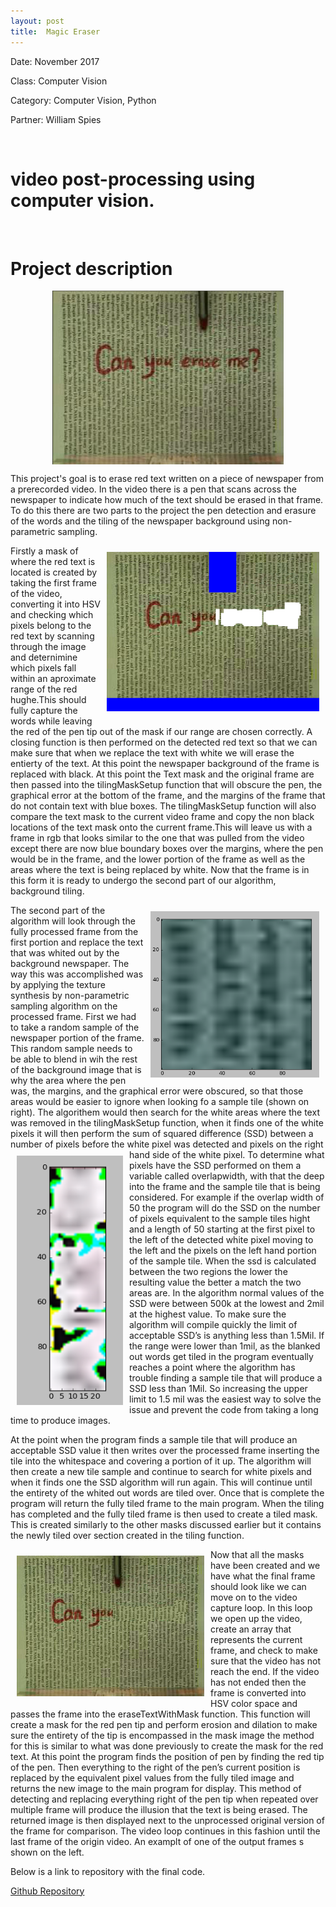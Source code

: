 ```yaml
---
layout: post
title:  Magic Eraser
---
```




Date: November 2017

Class: Computer Vision

Category: Computer Vision, Python

Partner: William Spies


&nbsp;
&nbsp;

# video post-processing using computer vision.

&nbsp;
&nbsp;

# Project description


<img src="./proj/magic_thumb.png" width="370"
      style="margin-left:auto; margin-right:auto;display:block;"/>

This project's goal is to erase red text written on a piece of newspaper from a prerecorded video.
In the video there is a pen that scans across the newspaper to indicate how much of the text should be erased in that frame.
To do this there are two parts to the project the pen detection and erasure of the words and the tiling of the newspaper background using non-parametric sampling. 

<img src="./proj/colormask.png" width="340"
      style="float: right; padding: 10px;margin-left:auto; margin-right:auto; "/>
Firstly a mask of where the red text is located  is created by taking the first frame of the video, converting it into HSV and checking which pixels belong to the red text by scanning through the image and deternimine which pixels fall within an aproximate range of the red hughe.This should fully capture the words while leaving the red of the pen tip out of the mask if our range are chosen correctly. A closing function is then performed on the detected red text so that we can make sure that when we replace the text with white we will erase the entierty of the text. At this point the newspaper background of the frame is replaced with black.  At this point the Text mask and the original frame are then passed into the tilingMaskSetup function that will obscure the pen, the graphical error at the bottom of the frame, and the margins of the frame that do not contain text with blue boxes. The tilingMaskSetup function will also compare the text mask to the current video frame and copy the non black locations of the text mask onto the current frame.This will leave us with a frame in rgb that looks similar to the one that was pulled from the video except there are now blue boundary boxes over the margins, where the pen would be in the frame, and the lower portion of the frame as well as the areas where the text is  being replaced by white. Now that the frame is in this form it is ready to undergo the second part of our algorithm, background tiling. 

<img src="./proj/singletile.png" width="270"
      style="float: right; padding: 10px;margin-left:auto; margin-right:auto; "/>
The second part of the algorithm will look through the fully processed frame from the first portion and replace the text that was whited out by the background newspaper. The way this was accomplished was by applying the texture synthesis by non-parametric sampling algorithm on the processed frame. First we had to take a random sample of the newspaper portion of the frame. This random sample needs to be able to blend in wih the rest of the background image that is why the area where the pen was, the margins, and the graphical error were obscured, so that those areas would be easier to ignore when looking fo a sample tile (shown on right). 
The algorithem would then search for the white areas where the text was removed in the tilingMaskSetup function, when it finds one of the white pixels it will then perform the sum of squared difference (SSD) between a number of pixels before the white pixel was detected and pixels on the right hand side of the white pixel. <img src="./proj/lowssd.png" width="170"
      style="float: left; padding: 10px;margin-left:auto; margin-right:auto; "/>To determine what pixels have the SSD performed on them a variable called overlapwidth, with that the deep into the frame and the sample tile that is being considered. For example if the overlap width of 50 the program will do the SSD on the number of pixels equivalent to the sample tiles hight and a length of 50 starting at the first pixel to the left of the detected white pixel moving to the left and the pixels on the left hand portion of the sample tile. When the ssd is calculated between the two regions the lower the resulting value the better a match the two areas are. In the algorithm normal values of the SSD were between 500k at the lowest and 2mil at the highest value. To make sure the algorithm will compile quickly the limit of acceptable SSD’s is anything less than 1.5Mil. If the range were lower than 1mil, as the blanked out words get tiled in the program eventually reaches a point where the algorithm has trouble finding a sample tile that will produce a SSD less than 1Mil. So increasing the upper limit to 1.5 mil was the easiest way to solve the issue and prevent the code from taking a long time to produce images. 

At the point when the program finds a sample tile that will produce an acceptable SSD value it then writes over the processed frame inserting the tile into the whitespace and covering a portion of it up. The algorithm will then  create a new tile sample and continue to search for white pixels and when it finds one the SSD algorithm will run again. This will continue until the entirety of the whited out words are tiled over. Once that is complete the program will return the fully tiled frame to the main program.
When the tiling has completed and the  fully tiled frame is then used to create a tiled mask. This is created similarly to the other masks discussed earlier but it contains the newly tiled over section created in the tiling function.  

<img   src="./proj/tiled frame.png" width="300" style="float: left; padding: 10px; margin-left:auto; margin-right:auto; "/>
Now that all the masks have been created and we have what the final frame should look like we can move on to the video capture loop. In this loop we open up the video, create an array that represents the current frame, and check to make sure that the video has not reach the end. If the video has not ended then the frame is converted into HSV color space and passes the frame into the eraseTextWithMask function. This function will create a mask for the  red pen tip and perform erosion and dilation to make sure the entirety of the tip is encompassed in the mask image the method for this is  similar to what was done previously to create the mask for the red text. At this point the program finds the position of pen by finding the red tip of the pen. Then everything to the right of the pen’s current position is replaced by the equivalent pixel values from the fully tiled image and returns the new image to the main program for display. This method of detecting and replacing everything right of the pen tip when repeated over multiple frame will produce the illusion that the text is being erased.  The returned image is then displayed next to the unprocessed original version of the frame for comparison. The video loop continues in this fashion until the last frame of the origin video. An examplt of one of the output frames s shown on the left. 


Below is a link to repository with the final code.

[Github Repository](https://github.com/Laurenhut/magic-eraser)
